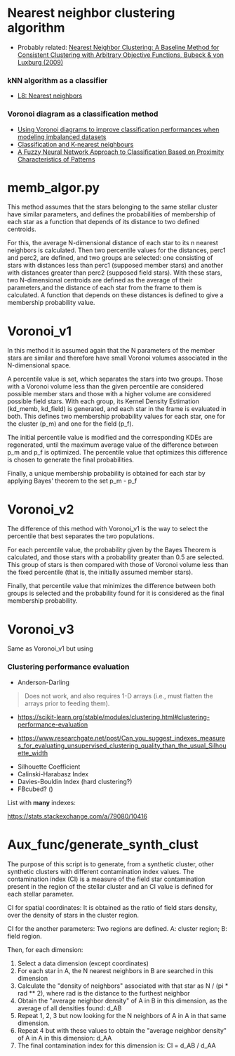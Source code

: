
# Nearest neighbor clustering algorithm

- Probably related: [Nearest Neighbor Clustering: A Baseline Method for Consistent Clustering with Arbitrary Objective Functions, Bubeck & von Luxburg (2009)](http://www.jmlr.org/papers/v10/bubeck09a.html)


### kNN algorithm as a classifier
- [L8: Nearest neighbors](http://research.cs.tamu.edu/prism/lectures/pr/pr_l8.pdf)


### Voronoi diagram as a classification method
 - [Using Voronoi diagrams to improve classification performances when modeling imbalanced datasets](https://link.springer.com/article/10.1007/s00521-014-1780-0)
 - [Classification and K-nearest neighbours](https://www.inf.ed.ac.uk/teaching/courses/inf2b/learnnotes/inf2b-learn04-notes-nup.pdf)
 - [A Fuzzy Neural Network Approach to Classification Based on Proximity Characteristics of Patterns](http://www.cs.uoi.gr/~kblekas/papers/C8.pdf)

# memb_algor.py 
This method assumes that the stars belonging to the same stellar cluster have similar parameters, and defines the probabilities of membership of each star as a function that depends of its distance to two defined centroids.

For this, the average N-dimensional distance of each star to its n nearest neighbors is calculated. Then two percentile values for the distances, perc1 and perc2, are defined, and two groups are selected: one consisting of stars with distances less than perc1 (supposed member stars) and another with distances greater than perc2 (supposed field stars). With these stars, two N-dimensional centroids are defined as the average of their parameters,and the distance of each star from the frame to them is calculated. A function that depends on these distances is defined to give a membership probability value.

# Voronoi_v1
In this method it is assumed again that the N parameters of the member stars are similar and therefore have small Voronoi volumes associated in the N-dimensional space.

A percentile value is set, which separates the stars into two groups. Those with a Voronoi volume less than the given percentile are considered possible member stars and those with a higher volume are considered possible field stars. With each group, its Kernel Density Estimation (kd_memb, kd_field) is generated, and each star in the frame is evaluated in both. This defines two membership probability values for each star, one for the cluster (p_m) and one for the field (p_f).

The initial percentile value is modified and the corresponding KDEs are regenerated, until the maximum average value of the difference between p_m and p_f is optimized. The percentile value that optimizes this difference is chosen to generate the final probabilities.

Finally, a unique membership probability is obtained for each star by applying Bayes' theorem to the set p_m - p_f

# Voronoi_v2
The difference of this method with Voronoi_v1 is the way to select the percentile that best separates the two populations.

For each percentile value, the probability given by the Bayes Theorem is calculated, and those stars with a probability greater than 0.5 are selected. This group of stars is then compared with those of Voronoi volume less than the fixed percentile (that is, the initially assumed member stars).

Finally, that percentile value that minimizes the difference between both groups is selected and the probability found for it is considered as the final membership probability.

# Voronoi_v3

Same as Voronoi_v1 but using 

### Clustering performance evaluation

* Anderson-Darling
> Does not work, and also requires 1-D arrays (i.e., must flatten the arrays prior to feeding them).

- https://scikit-learn.org/stable/modules/clustering.html#clustering-performance-evaluation

- https://www.researchgate.net/post/Can_you_suggest_indexes_measures_for_evaluating_unsupervised_clustering_quality_than_the_usual_Silhouette_width

* Silhouette Coefficient
* Calinski-Harabasz Index
* Davies-Bouldin Index (hard clustering?)
*  FBcubed? ()

List with **many** indexes:

https://stats.stackexchange.com/a/79080/10416


# Aux_func/generate_synth_clust
The purpose of this script is to generate, from a synthetic cluster, other synthetic clusters with different contamination index values.
The contamination index (CI) is a measure of the field star contamination present in the region of the stellar cluster and an CI value is defined for each stellar parameter.

CI for spatial coordinates: It is obtained as the ratio of field stars density, over the density of stars in the cluster region. 

CI for the another parameters: 
Two regions are defined. A: cluster region; B: field region.

Then, for each dimension: 
1. Select a data dimension (except coordinates)
2. For each star in A, the N nearest neighbors in B are searched in this dimension
3. Calculate the "density of neighbors" associated with that star as N / (pi * rad ** 2), where rad is the distance to the furthest neighbor
4. Obtain the "average neighbor density" of A in B in this dimension, as the average of all densities found: d_AB
5. Repeat 1, 2, 3 but now looking for the N neighbors of A in A in that same dimension.
6. Repeat 4 but with these values to obtain the "average neighbor density" of A in A in this dimension: d_AA
7. The final contamination index for this dimension is: CI = d_AB / d_AA
